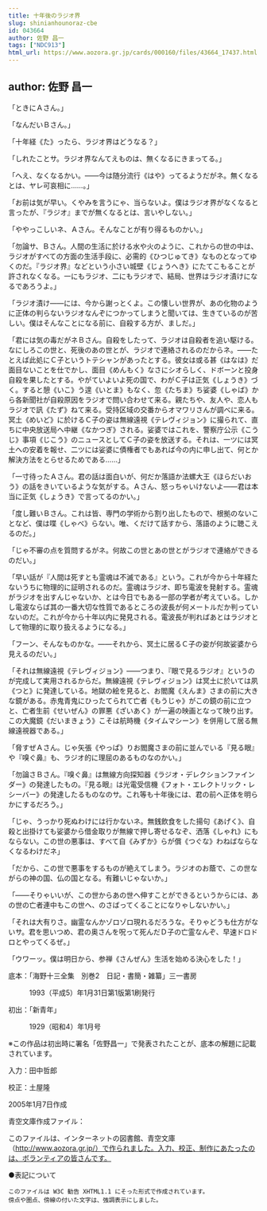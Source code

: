 ```yaml
---
title: 十年後のラジオ界
slug: shinianhounoraz-cbe
id: 043664
author: 佐野 昌一
tags: ["NDC913"]
html_url: https://www.aozora.gr.jp/cards/000160/files/43664_17437.html
---
```


## author: 佐野 昌一

「ときにＡさん。」

「なんだいＢさん。」

「十年経《た》ったら、ラジオ界はどうなる？」

「しれたことサ。ラジオ界なんてえものは、無くなるにきまってる。」

「へえ、なくなるかい。――今は随分流行《はや》ってるようだがネ。無くなるとは、ヤレ可哀相に……。」

「お前は気が早い。くやみを言うにゃ、当らないよ。僕はラジオ界がなくなると言ったが、『ラジオ』までが無くなるとは、言いやしない。」

「ややっこしいネ、Ａさん。そんなことが有り得るものかい。」

「勿論サ、Ｂさん。人間の生活に於ける水や火のように、これからの世の中は、ラジオがすべての方面の生活手段に、必需的《ひつじゅてき》なものとなってゆくのだ。『ラジオ界』などという小さい城壁《じょうへき》にたてこもることが許されなくなる。一にもラジオ、二にもラジオで、結局、世界はラジオ漬けになるであろうよ。」

「ラジオ漬け――には、今から謝っとくよ。この懐しい世界が、あの化物のように正体の判らないラジオなんぞにつかってしまうと聞いては、生きているのが苦しい。僕はそんなことになる前に、自殺する方が、ましだ。」

「君には気の毒だがネＢさん。自殺をしたって、ラジオは自殺者を追い駆ける。なにしろこの世と、死後のあの世とが、ラジオで連絡されるのだからネ。――たとえば此処にＣ子というトテシャンがあったとする。彼女は或る甚《はなは》だ面目ないことを仕でかし、面目《めんもく》なさにシオらしく、ドボーンと投身自殺を果したとする。やがていよいよ死の国で、わがＣ子は正気《しょうき》づく。すると憩《いこ》う遑《いとま》もなく、忽《たちま》ち娑婆《しゃば》から各新聞社が自殺原因をラジオで問い合わせて来る。親たちや、友人や、恋人もラジオで訊《たず》ねて来る。受持区域の交番からオマワリさんが調べに来る。冥土《めいど》に於けるＣ子の姿は無線遠視《テレヴィジョン》に撮られて、直ちに中央放送局へ中継《なかつぎ》される。娑婆ではこれを、警察庁公示《こうじ》事項《じこう》のニュースとしてＣ子の姿を放送する。それは、一ツには冥土への安着を報せ、二ツには娑婆に債権者でもあれば今の内に申し出て、何とか解決方法をとらせるためである……」

「一寸待ったＡさん。君の話は面白いが、何だか落語か法螺大王《ほらだいおう》の話をきいているような気がする。Ａさん、怒っちゃいけないよ――君は本当に正気《しょうき》で言ってるのかい。」

「度し難いＢさん。これは皆、専門の学術から割り出したもので、根拠のないことなど、僕は喋《しゃべ》らない。唯、くだけて話すから、落語のように聴こえるのだ。」

「じゃ不審の点を質問するがネ。何故この世とあの世とがラジオで連絡ができるのだい。」

「早い話が『人間は死すとも霊魂は不滅である』という。これが今から十年経たないうちに物理的に証明されるのだ。霊魂はラジオ、即ち電波を発射する。霊魂がラジオを出すんじゃないか、とは今日でもある一部の学者が考えている。しかし電波ならば其の一番大切な性質であるところの波長が何メートルだか判っていないのだ。これが今から十年以内に発見される。電波長が判ればあとはラジオとして物理的に取り扱えるようになる。」

「フーン、そんなものかな。――それから、冥土に居るＣ子の姿が何故娑婆から見えるのだい。」

「それは無線遠視《テレヴィジョン》――つまり、『眼で見るラジオ』というのが完成して実用されるからだ。無線遠視《テレヴィジョン》は冥土に於いては夙《つと》に発達している。地獄の絵を見ると、お閻魔《えんま》さまの前に大きな鏡がある。赤鬼青鬼にひったてられて亡者《もうじゃ》がこの鏡の前に立つと、亡者生前《せいぜん》の罪悪《ざいあく》が一遍の映画となって映り出す。この大魔鏡《だいまきょう》こそは航時機《タイムマシーン》を併用して居る無線遠視器である。」

「脅すぜＡさん。じゃ矢張《やっぱ》りお閻魔さまの前に並んでいる『見る眼』や『嗅ぐ鼻』も、ラジオ的に理屈のあるものなのかい。」

「勿論さＢさん。『嗅ぐ鼻』は無線方向探知器《ラジオ・デレクションファインダー》の発達したもの。『見る眼』は光電受信機《フォト・エレクトリック・レシーバー》の発達したるものなのサ。これ等も十年後には、君の前へ正体を明らかにするだろう。」

「じゃ、うっかり死ぬわけには行かないネ。無銭飲食をした揚句《あげく》、自殺と出掛けても娑婆から借金取りが無線で押し寄せるなぞ、洒落《しゃれ》にもならない。この世の悪事は、すべて自《みずか》らが償《つぐな》わねばならなくなるわけだネ」

「だから、この世で悪事をするものが絶えてしまう。ラジオのお蔭で、この世ながらの神の国、仏の国となる。有難いじゃないか。」

「――そりゃいいが、この世からあの世へ伸すことができるというからには、あの世の亡者連中もこの世へ、のさばってくることになりゃしないかい。」

「それは大有りさ。幽霊なんかゾロゾロ現れるだろうな。そりゃどうも仕方がないサ。君を思いつめ、君の奥さんを呪って死んだＤ子の亡霊なんぞ、早速ドロドロとやってくるぜ。」

「ウワーッ。僕は明日から、参禅《さんぜん》生活を始める決心をした！」













底本：「海野十三全集　別巻2　日記・書簡・雑纂」三一書房


　　　1993（平成5）年1月31日第1版第1刷発行

初出：「新青年」

　　　1929（昭和4）年1月号

※この作品は初出時に署名「佐野昌一」で発表されたことが、底本の解題に記載されています。

入力：田中哲郎

校正：土屋隆

2005年1月7日作成

青空文庫作成ファイル：

このファイルは、インターネットの図書館、青空文庫（http://www.aozora.gr.jp/）で作られました。入力、校正、制作にあたったのは、ボランティアの皆さんです。











●表記について


	このファイルは W3C 勧告 XHTML1.1 にそった形式で作成されています。
	傍点や圏点、傍線の付いた文字は、強調表示にしました。
